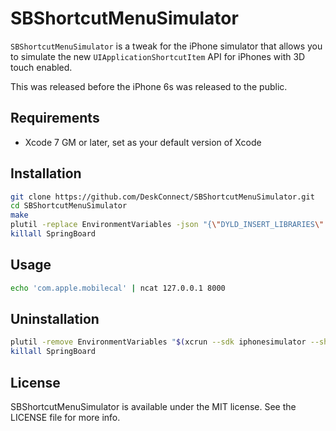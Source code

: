 # SBShortcutMenuSimulator

`SBShortcutMenuSimulator` is a tweak for the iPhone simulator that allows you to simulate the new `UIApplicationShortcutItem` API for iPhones with 3D touch enabled.

This was released before the iPhone 6s was released to the public.

## Requirements

- Xcode 7 GM or later, set as your default version of Xcode

## Installation

``` sh
git clone https://github.com/DeskConnect/SBShortcutMenuSimulator.git
cd SBShortcutMenuSimulator
make
plutil -replace EnvironmentVariables -json "{\"DYLD_INSERT_LIBRARIES\": \"${PWD}/SBShortcutMenuSimulator.dylib\"}" "$(xcrun --sdk iphonesimulator --show-sdk-path)/System/Library/LaunchDaemons/com.apple.SpringBoard.plist"
killall SpringBoard
```

## Usage

``` sh
echo 'com.apple.mobilecal' | ncat 127.0.0.1 8000
```

## Uninstallation

``` sh
plutil -remove EnvironmentVariables "$(xcrun --sdk iphonesimulator --show-sdk-path)/System/Library/LaunchDaemons/com.apple.SpringBoard.plist"
killall SpringBoard
```

## License

SBShortcutMenuSimulator is available under the MIT license. See the LICENSE file for more info.
